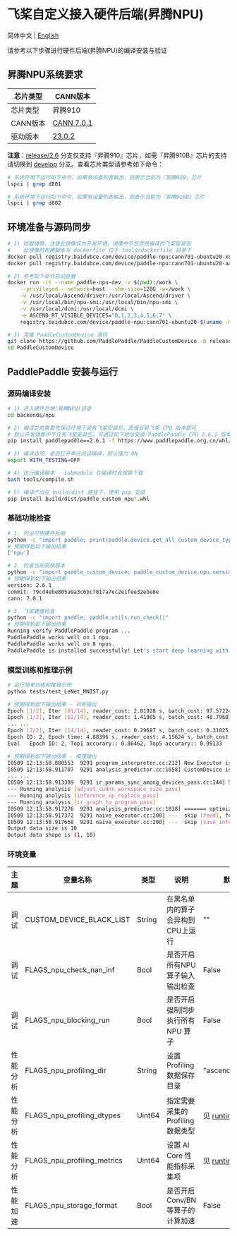 # 飞桨自定义接入硬件后端(昇腾NPU)

简体中文 | [English](./README.md)

请参考以下步骤进行硬件后端(昇腾NPU)的编译安装与验证

## 昇腾NPU系统要求

| 芯片类型  | CANN版本     |
| --------- | -------- |
| 芯片类型 | 昇腾910 |
| CANN版本 | [CANN 7.0.1](https://support.huawei.com/enterprise/zh/ascend-computing/cann-pid-251168373/software) |
| 驱动版本 | [23.0.2](https://support.huawei.com/enterprise/zh/ascend-computing/ascend-hdk-pid-252764743/software) |

**注意**：[release/2.6](https://github.com/PaddlePaddle/PaddleCustomDevice/blob/release/2.6/backends/npu/README_cn.md) 分支仅支持『昇腾910』芯片，如需『昇腾910B』芯片的支持请切换到 [develop](https://github.com/PaddlePaddle/PaddleCustomDevice/blob/develop/backends/npu/README_cn.md) 分支。查看芯片类型请参考如下命令：

```bash
# 系统环境下运行如下命令，如果有设备列表输出，则表示当前为『昇腾910』芯片
lspci | grep d801

# 系统环境下运行如下命令，如果有设备列表输出，则表示当前为『昇腾910B』芯片
lspci | grep d802
```

## 环境准备与源码同步

```bash
# 1) 拉取镜像，注意此镜像仅为开发环境，镜像中不包含预编译的飞桨安装包
#    此镜像的构建脚本与 dockerfile 位于 tools/dockerfile 目录下
docker pull registry.baidubce.com/device/paddle-npu:cann701-ubuntu20-x86_64-gcc84-py39
docker pull registry.baidubce.com/device/paddle-npu:cann701-ubuntu20-aarch64-gcc84-py39

# 2) 参考如下命令启动容器
docker run -it --name paddle-npu-dev -v $(pwd):/work \
    --privileged --network=host --shm-size=128G -w=/work \
    -v /usr/local/Ascend/driver:/usr/local/Ascend/driver \
    -v /usr/local/bin/npu-smi:/usr/local/bin/npu-smi \
    -v /usr/local/dcmi:/usr/local/dcmi \
    -e ASCEND_RT_VISIBLE_DEVICES="0,1,2,3,4,5,6,7" \
    registry.baidubce.com/device/paddle-npu:cann701-ubuntu20-$(uname -m)-gcc84-py39 /bin/bash

# 3) 克隆 PaddleCustomDevice 源码
git clone https://github.com/PaddlePaddle/PaddleCustomDevice -b release/2.6
cd PaddleCustomDevice
```

## PaddlePaddle 安装与运行

### 源码编译安装

```bash
# 1) 进入硬件后端(昇腾NPU)目录
cd backends/npu

# 2) 编译之前需要先保证环境下装有飞桨安装包，直接安装飞桨 CPU 版本即可
# 默认开发镜像中不含有飞桨安装包，可通过如下地址安装 PaddlePaddle CPU 2.6.1 版本的安装包
pip install paddlepaddle==2.6.1 -f https://www.paddlepaddle.org.cn/whl/linux/mkl/avx/stable.html

# 3) 编译选项，是否打开单元测试编译，默认值为 ON
export WITH_TESTING=OFF

# 4) 执行编译脚本 - submodule 在编译时会按需下载
bash tools/compile.sh

# 5) 编译产出在 build/dist 路径下，使用 pip 安装
pip install build/dist/paddle_custom_npu*.whl
```

### 基础功能检查

```bash
# 1. 列出可用硬件后端
python -c "import paddle; print(paddle.device.get_all_custom_device_type())"
# 预期得到如下输出结果
['npu']

# 2. 检查当前安装版本
python -c "import paddle_custom_device; paddle_custom_device.npu.version()"
# 预期得到如下输出结果
version: 2.6.1
commit: 79cd4ebe805a9a3c6bc7817a7ec2e1fee32ebe8e
cann: 7.0.1

# 3. 飞桨健康检查
python -c "import paddle; paddle.utils.run_check()"
# 预期得到如下输出结果
Running verify PaddlePaddle program ...
PaddlePaddle works well on 1 npu.
PaddlePaddle works well on 8 npus.
PaddlePaddle is installed successfully! Let's start deep learning with PaddlePaddle now.
```

### 模型训练和推理示例

```bash
# 运行简单训练和推理示例
python tests/test_LeNet_MNIST.py

# 预期得到如下输出结果 - 训练输出
Epoch [1/2], Iter [01/14], reader_cost: 2.81928 s, batch_cost: 97.57224 s, ips: 41.97915 samples/s, eta: 0:45:32
Epoch [1/2], Iter [02/14], reader_cost: 1.41005 s, batch_cost: 48.79607 s, ips: 83.94119 samples/s, eta: 0:21:57
... ...
Epoch [2/2], Iter [14/14], reader_cost: 0.29687 s, batch_cost: 0.31025 s, ips: 13202.09133 samples/s, eta: 0:00:00
Epoch ID: 2, Epoch time: 4.88396 s, reader_cost: 4.15624 s, batch_cost: 4.34355 s, avg ips: 11741.29245 samples/s
Eval - Epoch ID: 2, Top1 accurary:: 0.86462, Top5 accurary:: 0.99133

# 预期得到如下输出结果 - 推理输出
I0509 12:13:58.880553  9291 program_interpreter.cc:212] New Executor is Running.
I0509 12:13:58.911787  9291 analysis_predictor.cc:1658] CustomDevice is enabled
... ...
I0509 12:13:58.913389  9291 ir_params_sync_among_devices_pass.cc:144] Sync params from CPU to npu:0
--- Running analysis [adjust_cudnn_workspace_size_pass]
--- Running analysis [inference_op_replace_pass]
--- Running analysis [ir_graph_to_program_pass]
I0509 12:13:58.917276  9291 analysis_predictor.cc:1838] ======= optimize end =======
I0509 12:13:58.917372  9291 naive_executor.cc:200] ---  skip [feed], feed -> inputs
I0509 12:13:58.917668  9291 naive_executor.cc:200] ---  skip [save_infer_model/scale_0.tmp_0], fetch -> fetch
Output data size is 10
Output data shape is (1, 10)
```

### 环境变量

| 主题   | 变量名称                         | 类型   | 说明                              | 默认值                                                       |
| -------- | -------------------------------- | ------ | --------------------------------- | ------------------------------------------------------------ |
| 调试     | CUSTOM_DEVICE_BLACK_LIST  | String   | 在黑名单内的算子会异构到CPU上运行 | "" |
| 调试     | FLAGS_npu_check_nan_inf | Bool   | 是否开启所有NPU算子输入输出检查   | False                                                        |
| 调试     | FLAGS_npu_blocking_run | Bool   | 是否开启强制同步执行所有 NPU 算子 | False                                                        |
| 性能分析 | FLAGS_npu_profiling_dir | String | 设置 Profiling 数据保存目录       | "ascend_profiling"                                           |
| 性能分析 | FLAGS_npu_profiling_dtypes | Uint64 | 指定需要采集的 Profiling 数据类型 | 见 [runtime.cc](https://github.com/PaddlePaddle/PaddleCustomDevice/blob/develop/backends/npu/runtime/runtime.cc#L31) |
| 性能分析 | FLAGS_npu_profiling_metrics | Uint64 | 设置 AI Core 性能指标采集项       | 见 [runtime.cc](https://github.com/PaddlePaddle/PaddleCustomDevice/blob/develop/backends/npu/runtime/runtime.cc#L36) |
| 性能加速 | FLAGS_npu_storage_format  | Bool   | 是否开启 Conv/BN 等算子的计算加速 | False                                                        |
